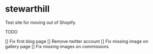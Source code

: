 # stewarthill

Test site for moving out of Shopify.

TODO

[] Fix first blog page
[] Remove twitter account
[] Fix missing image on gallery page
[] Fix missing images on commissions
